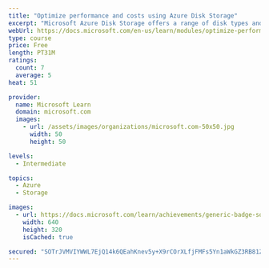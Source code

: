 ```yaml
---
title: "Optimize performance and costs using Azure Disk Storage"
excerpt: "Microsoft Azure Disk Storage offers a range of disk types and capabilities that enable you to optimize application performance and costs in specific scenarios. In this module, you'll learn more about how disk performance works, identify Azure Disk Storage capabilities, and performance-scaling options."
webUrl: https://docs.microsoft.com/en-us/learn/modules/optimize-performance-and-costs-using-azure-disk-storage/
type: course
price: Free
length: PT31M
ratings:
  count: 7
  average: 5
heat: 51

provider:
  name: Microsoft Learn
  domain: microsoft.com
  images:
    - url: /assets/images/organizations/microsoft.com-50x50.jpg
      width: 50
      height: 50

levels:
  - Intermediate

topics:
  - Azure
  - Storage

images:
  - url: https://docs.microsoft.com/learn/achievements/generic-badge-social.png
    width: 640
    height: 320
    isCached: true

secured: "SOTrJVMVIYWWL7EjQ14k6QEahKnev5y+X9rCOrXLfjFMFs5Yn1aWkGZ3RB81Z306ne+0X/M2FaIjj1yEQItytR1s9NMj3Q6i6jg3Ws5g6MFJ4q7KSVoVDJj3JH1O4g++k5tY+RRW6agm0ryrfNiU28TI1whr2od9YRCtHrewCHrhULz6yMvQXAvDBixC8cB05dQZtuWKYdOGna2aexPw3HoCBbNA/VhwPkU2Lo93tfSJplwavkxfdthZ9p6wYr231jSm3QDkF6PE0HscIsEXQSjIYjDY77Pu0mBk/arS0EQzEST1XZi4IZseevhTyXPrGg8/P9Y9Qc4iViVJUH9whfw0dfMXzl/7K0uLPycmMEPsZiq0tAhtyHlmELcXSmEXpFPi9BZB/BSg3E4p8F6LhA5XytoHrYcFbxycKVcur6g=;Y/oUb2D3IYnksJ2o7IiAHw=="
---
```


